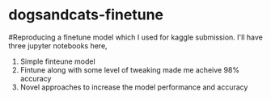 # dogsandcats-finetune

#Reproducing a finetune model which I used for kaggle submission.
I'll have three jupyter notebooks here,
1. Simple finteune model
2. Fintune along with some level of tweaking made me acheive 98% accuracy
3. Novel approaches to increase the model performance and accuracy
